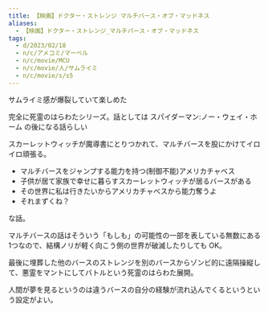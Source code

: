 ```yaml
---
title: 【映画】ドクター・ストレンジ マルチバース・オブ・マッドネス
aliases:
  - 【映画】ドクター・ストレンジ_マルチバース・オブ・マッドネス
tags:
  - d/2023/02/18
  - n/c/アメコミ/マーベル
  - n/c/movie/MCU
  - n/c/movie/人/サムライミ
  - n/c/movie/s/s5
---
```


サムライミ感が爆裂していて楽しめた

完全に死霊のはらわたシリーズ。話としては スパイダーマン:ノー・ウェイ・ホーム の後になる話らしい

スカーレットウィッチが魔導書にとりつかれて、マルチバースを股にかけてイロイロ頑張る。

- マルチバースをジャンプする能力を持つ(制御不能)アメリカチャベス
- 子供が居て家族で幸せに暮らすスカーレットウィッチが居るバースがある
- その世界に私は行きたいからアメリカチャベスから能力奪うよ
- それまずくね？

な話。

マルチバースの話はそういう「もしも」の可能性の一部を表している無数にある1つなので、結構ノリが軽く向こう側の世界が破滅したりしても OK。

最後に埋葬した他のバースのストレンジを別のバースからゾンビ的に遠隔操縦して、悪霊をマントにしてバトルという死霊のはらわた展開。

人間が夢を見るというのは違うバースの自分の経験が流れ込んでくるというという設定がよい。





